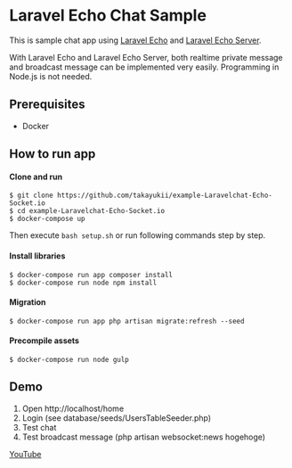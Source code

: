# Laravel Echo Chat Sample

This is sample chat app using [Laravel Echo](https://github.com/laravel/echo) and [Laravel Echo Server](https://github.com/tlaverdure/laravel-echo-server). 

With Laravel Echo and Laravel Echo Server, both realtime private message and broadcast message can be implemented very easily. Programming in Node.js is not needed.  

## Prerequisites

* Docker

## How to run app

#### Clone and run

```
$ git clone https://github.com/takayukii/example-Laravelchat-Echo-Socket.io
$ cd example-Laravelchat-Echo-Socket.io
$ docker-compose up
```

Then execute `bash setup.sh` or run following commands step by step.

#### Install libraries

```
$ docker-compose run app composer install
$ docker-compose run node npm install
```

#### Migration

```
$ docker-compose run app php artisan migrate:refresh --seed
```

#### Precompile assets

```
$ docker-compose run node gulp
```

## Demo

1. Open http://localhost/home
2. Login (see database/seeds/UsersTableSeeder.php)
3. Test chat
4. Test broadcast message (php artisan websocket:news hogehoge)

[YouTube](https://youtu.be/gL26GteTbD8)
